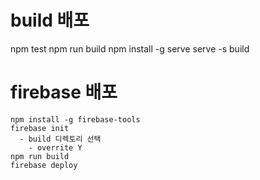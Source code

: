 # build 배포

npm test
npm run build
npm install -g serve
serve -s build

# firebase 배포

    npm install -g firebase-tools
    firebase init
      - build 디렉토리 선택
    	- overrite Y
    npm run build
    firebase deploy
